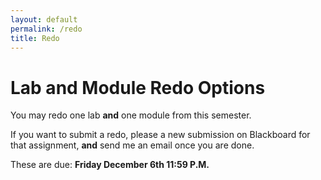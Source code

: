 ```yaml
---
layout: default
permalink: /redo
title: Redo
---
```


# Lab and Module Redo Options

You may redo one lab **and** one module from this semester. 

If you want to submit a redo, please a new submission on Blackboard for that assignment, **and** send me an email once you are done.

These are due: **Friday December 6th 11:59 P.M.**

